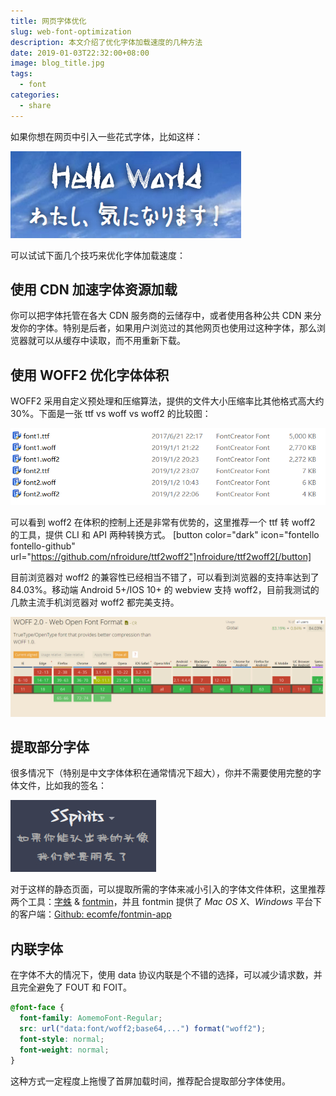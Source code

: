 ```yaml
---
title: 网页字体优化
slug: web-font-optimization
description: 本文介绍了优化字体加载速度的几种方法
date: 2019-01-03T22:32:00+08:00
image: blog_title.jpg
tags:
  - font
categories:
  - share
---
```


如果你想在网页中引入一些花式字体，比如这样：

![blog_title](blog_title.jpg)

可以试试下面几个技巧来优化字体加载速度：

## 使用 CDN 加速字体资源加载

你可以把字体托管在各大 CDN 服务商的云储存中，或者使用各种公共 CDN 来分发你的字体。特别是后者，如果用户浏览过的其他网页也使用过这种字体，那么浏览器就可以从缓存中读取，而不用重新下载。

## 使用 WOFF2 优化字体体积

WOFF2 采用自定义预处理和压缩算法，提供的文件大小压缩率比其他格式高大约 30%。下面是一张 ttf vs woff vs woff2 的比较图：

![font_type](font_type.jpg)

可以看到 woff2 在体积的控制上还是非常有优势的，这里推荐一个 ttf 转 woff2 的工具，提供 CLI 和 API 两种转换方式。
[button color="dark" icon="fontello fontello-github" url="https://github.com/nfroidure/ttf2woff2"]nfroidure/ttf2woff2[/button]

目前浏览器对 woff2 的兼容性已经相当不错了，可以看到浏览器的支持率达到了 84.03%。移动端 Android 5+/IOS 10+ 的 webview 支持 woff2，目前我测试的几款主流手机浏览器对 woff2 都完美支持。

![woff2_support](woff2_support.jpg)

## 提取部分字体

很多情况下（特别是中文字体体积在通常情况下超大），你并不需要使用完整的字体文件，比如我的签名：

![sign](sign.jpg)

对于这样的静态页面，可以提取所需的字体来减小引入的字体文件体积，这里推荐两个工具：[字蛛](http://font-spider.org/) & [fontmin](http://ecomfe.github.io/fontmin)，并且 fontmin 提供了 _Mac OS X_、_Windows_ 平台下的客户端：[Github: ecomfe/fontmin-app](https://github.com/ecomfe/fontmin-app)

## 内联字体

在字体不大的情况下，使用 data 协议内联是个不错的选择，可以减少请求数，并且完全避免了 FOUT 和 FOIT。

```css
@font-face {
  font-family: AomemoFont-Regular;
  src: url("data:font/woff2;base64,...") format("woff2");
  font-style: normal;
  font-weight: normal;
}
```

这种方式一定程度上拖慢了首屏加载时间，推荐配合提取部分字体使用。
